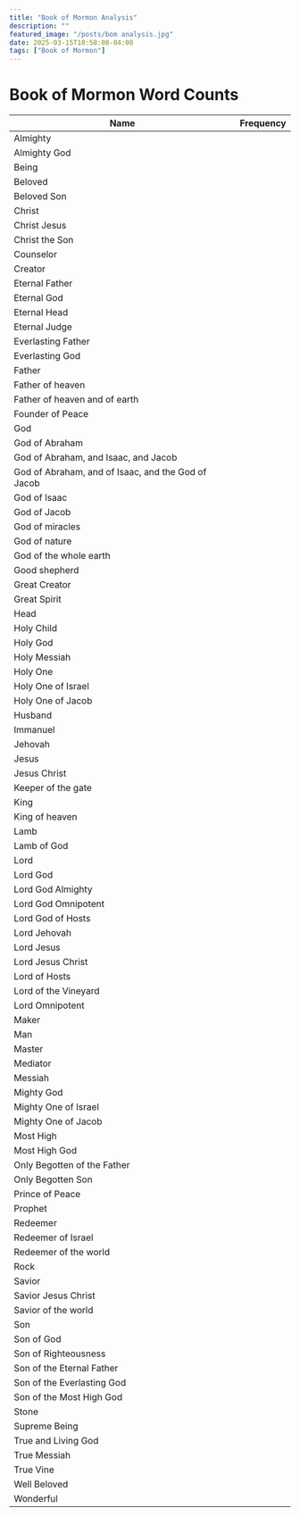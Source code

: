 ```yaml
---
title: "Book of Mormon Analysis"
description: ""
featured_image: "/posts/bom analysis.jpg"
date: 2025-03-15T10:58:08-04:00
tags: ["Book of Mormon"]
---
```



# Book of Mormon Word Counts



Name | Frequency |
--- | --- |
Almighty |  |
Almighty God |  |
Being |  |
Beloved |  |
Beloved Son |  |
Christ |  |
Christ Jesus |  |
Christ the Son |  |
Counselor |  |
Creator |  |
Eternal Father |  |
Eternal God |  |
Eternal Head |  |
Eternal Judge |  |
Everlasting Father |  |
Everlasting God |  |
Father |  |
Father of heaven |  |
Father of heaven and of earth |  |
Founder of Peace |  |
God |  |
God of Abraham |  |
God of Abraham, and Isaac, and Jacob |  |
God of Abraham, and of Isaac, and the God of Jacob |  |
God of Isaac |  |
God of Jacob  |  |
God of miracles |  |
God of nature |  |
God of the whole earth |  |
Good shepherd |  |
Great Creator |  |
Great Spirit |  |
Head |  |
Holy Child |  |
Holy God |  |
Holy Messiah |  |
Holy One |  |
Holy One of Israel |  |
Holy One of Jacob |  |
Husband |  |
Immanuel |  |
Jehovah |  |
Jesus |  |
Jesus Christ |  |
Keeper of the gate |  |
King |  |
King of heaven |  |
Lamb |  |
Lamb of God |  |
Lord |  |
Lord God |  |
Lord God Almighty |  |
Lord God Omnipotent |  |
Lord God of Hosts |  |
Lord Jehovah |  |
Lord Jesus |  |
Lord Jesus Christ |  |
Lord of Hosts |  |
Lord of the Vineyard |  |
Lord Omnipotent |  |
Maker |  |
Man |  |
Master |  |
Mediator |  |
Messiah |  |
Mighty God |  |
Mighty One of Israel |  |
Mighty One of Jacob |  |
Most High |  |
Most High God |  |
Only Begotten of the Father |  |
Only Begotten Son |  |
Prince of Peace |  |
Prophet |  |
Redeemer |  |
Redeemer of Israel |  |
Redeemer of the world |  |
Rock |  |
Savior |  |
Savior Jesus Christ |  |
Savior of the world |  |
Son |  |
Son of God |  |
Son of Righteousness |  |
Son of the Eternal Father |  |
Son of the Everlasting God |  |
Son of the Most High God |  |
Stone |  |
Supreme Being |  |
True and Living God |  |
True Messiah |  |
True Vine |  |
Well Beloved |  |
Wonderful |  |

